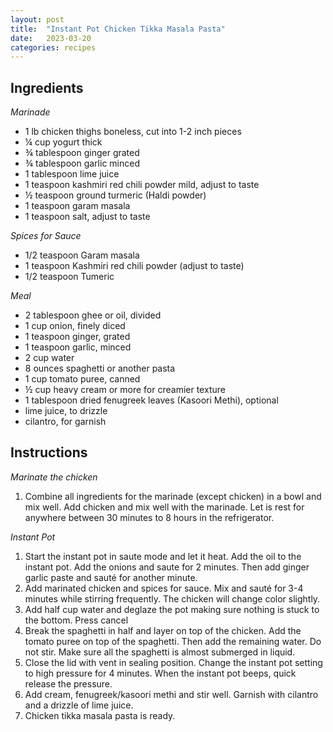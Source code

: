 ```yaml
---
layout: post
title:  "Instant Pot Chicken Tikka Masala Pasta"
date:   2023-03-20
categories: recipes
---
```

Ingredients
--
*Marinade*
* 1 lb chicken thighs boneless, cut into 1-2 inch pieces
* ¼ cup yogurt thick
* ¾ tablespoon ginger grated
* ¾ tablespoon garlic minced
* 1 tablespoon lime juice
* 1 teaspoon kashmiri red chili powder mild, adjust to taste
* ½ teaspoon ground turmeric (Haldi powder)
* 1 teaspoon garam masala
* 1 teaspoon salt, adjust to taste

*Spices for Sauce*
* 1/2 teaspoon Garam masala
* 1 teaspoon Kashmiri red chili powder (adjust to taste)
* 1/2 teaspoon Tumeric

*Meal*
* 2 tablespoon ghee or oil, divided
* 1 cup onion, finely diced
* 1 teaspoon ginger, grated
* 1 teaspoon garlic, minced
* 2 cup water
* 8 ounces spaghetti or another pasta
* 1 cup tomato puree, canned
* ½ cup heavy cream or more for creamier texture
* 1 tablespoon dried fenugreek leaves (Kasoori Methi), optional
* lime juice, to drizzle
* cilantro, for garnish

Instructions
--

*Marinate the chicken*

 1. Combine all ingredients for the marinade (except chicken) in a bowl and mix well. Add chicken and mix well with the marinade. Let is rest for anywhere between 30 minutes to 8 hours in the refrigerator.

*Instant Pot*

 1. Start the instant pot in saute mode and let it heat. Add the oil to the instant pot. Add the onions and saute for 2 minutes. Then add ginger garlic paste and sauté for another minute.
 2. Add marinated chicken and spices for sauce. Mix and sauté for 3-4 minutes while stirring frequently. The chicken will change color slightly.
 3. Add half cup water and deglaze the pot making sure nothing is stuck to the bottom. Press cancel
 4. Break the spaghetti in half and layer on top of the chicken. Add the tomato puree on top of the spaghetti. Then add the remaining water. Do not stir. Make sure all the spaghetti is almost submerged in liquid.
 5. Close the lid with vent in sealing position. Change the instant pot setting to high pressure for 4 minutes. When the instant pot beeps, quick release the pressure.
 6. Add cream, fenugreek/kasoori methi and stir well. Garnish with cilantro and a drizzle of lime juice.
 7. Chicken tikka masala pasta is ready. 